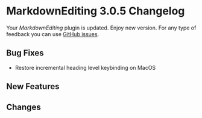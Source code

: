 # MarkdownEditing 3.0.5 Changelog

Your _MarkdownEditing_ plugin is updated. Enjoy new version. For any type of
feedback you can use [GitHub issues][issues].

## Bug Fixes

* Restore incremental heading level keybinding on MacOS

## New Features

## Changes

[issues]: https://github.com/SublimeText-Markdown/MarkdownEditing/issues
